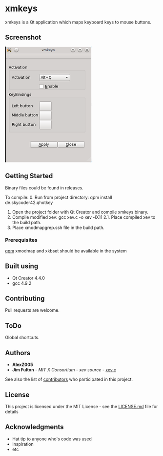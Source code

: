 # xmkeys

xmkeys is a Qt application which maps keyboard keys to mouse buttons.

## Screenshot

![Screenhot](screenshots/xmkeys.png)

## Getting Started

Binary files could be found in releases.

To compile:
0. Run from  project directory: qpm install de.skycoder42.qhotkey
1. Open the project folder with Qt Creator and compile xmkeys binary. 
2. Compile modified xev: gcc xev.c -o xev -lX11
2.1. Place compiled xev to the build path.
3. Place xmodmapgrep.ssh file in the build path.

### Prerequisites

[qpm](https://www.qpm.io/)
xmodmap and xkbset should be available in the system

## Built using

* Qt Creator 4.4.0
* gcc 4.9.2

## Contributing

Pull requests are welcome.

## ToDo

Global shortcuts.

## Authors

* **AlexZ005**
* **Jim Fulton** - *MIT X Consortium - xev source* - [xev.c](http://xev.sourcearchive.com/documentation/1:1.0.2-0ubuntu1/xev_8c-source.html)
 
See also the list of [contributors](https://github.com/your/project/contributors) who participated in this project.

## License

This project is licensed under the MIT License - see the [LICENSE.md](LICENSE.md) file for details

## Acknowledgments

* Hat tip to anyone who's code was used
* Inspiration
* etc

